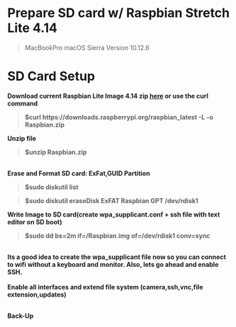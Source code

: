 # Prepare SD card w/ Raspbian Stretch Lite 4.14 
<blockquote> MacBookPro macOS Sierra Version 10.12.6</blockquote>

# SD Card Setup

<b>Download current Raspbian Lite Image 4.14 zip <a href="https://downloads.raspberrypi.org/raspbian_lite_latest">here</a> or use the curl command
<blockquote>$curl https://downloads.raspberrypi.org/raspbian_latest -L -o Raspbian.zip</blockquote>
Unzip file<br>
<blockquote>$unzip Raspbian.zip</blockquote>
<br><b>Erase and Format SD card: ExFat,GUID Partition <br>
<blockquote>$sudo diskutil list</blockquote>
<blockquote>$sudo diskutil eraseDisk ExFAT Raspbian GPT /dev/rdisk1</blockquote>
<b> Write Image to SD card(create wpa_supplicant.conf + ssh file with text editor on SD boot)<br>
<blockquote>$sudo dd bs=2m if=/Raspbian.img of=/dev/rdisk1 conv=sync</blockquote>
<br>
Its a good idea to create the wpa_supplicant file now so you can connect to wifi without a keyboard and monitor.  Also, lets go ahead and enable SSH.<br><br>
<b>Enable all interfaces and extend file system (camera,ssh,vnc,file extension,updates)<br><br>

<b>Back-Up</b><br>
